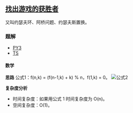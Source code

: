 ## [找出游戏的获胜者](https://leetcode-cn.com/problems/find-the-winner-of-the-circular-game/)
又叫约瑟夫环、阿桥问题、约瑟夫斯置换。

### 题解
+ [PY3](../../py3/1920/1823.py)
+ [TS](../../ts/1920/1823.ts)

#### 数学
**思路**
公式1：f(n,k) = (f(n-1,k) + k) % n，f(1,k) = 0。
![公式2](https://wikimedia.org/api/rest_v1/media/math/render/svg/f2b188d40bda947e356437f72241f02f0ff112b6)

**复杂度分析**
+ 时间复杂度：如果用公式 1 时间复杂度为 O(n)。
+ 空间复杂度：O(1)。